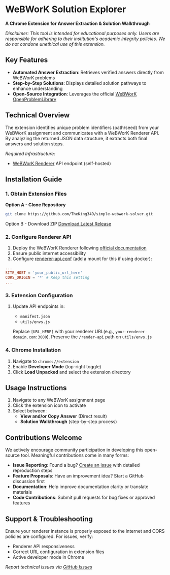 # WeBWorK Solution Explorer 

**A Chrome Extension for Answer Extraction & Solution Walkthrough**  

*Disclaimer: This tool is intended for educational purposes only. Users are responsible for adhering to their institution's academic integrity policies. We do not condone unethical use of this extension.*

## Key Features
- **Automated Answer Extraction**: Retrieves verified answers directly from WeBWorK problems
- **Step-by-Step Solutions**: Displays detailed solution pathways to enhance understanding
- **Open-Source Integration**: Leverages the official [WeBWorK OpenProblemLibrary](https://github.com/openwebwork/webwork-open-problem-library/tree/main/OpenProblemLibrary)

## Technical Overview
The extension identifies unique problem identifiers (path/seed) from your WeBWorK assignment and communicates with a WeBWorK Renderer API. By analyzing the returned JSON data structure, it extracts both final answers and solution steps.

*Required Infrastructure:*  
- [WeBWorK Renderer](https://github.com/openwebwork/renderer) API endpoint (self-hosted)

## Installation Guide

### 1. Obtain Extension Files
**Option A - Clone Repository**
```bash
git clone https://github.com/TheKing349/simple-webwork-solver.git
```
Option B - Download ZIP
[Download Latest Release](https://github.com/TheKing349/simple-webwork-solver/archive/refs/heads/main.zip)

### 2. Configure Renderer API
1. Deploy the WeBWorK Renderer following [official documentation](https://github.com/openwebwork/renderer)
2. Ensure public internet accessibility
3. Configure [renderer-api.conf](https://github.com/openwebwork/renderer/blob/main/render_app.conf.dist) (add a mount for this if using docker):
```conf
...
SITE_HOST = 'your_public_url_here'
CORS_ORIGIN = '*' # Keep this setting
...
```

### 3. Extension Configuration
1. Update API endpoints in:
	- `manifest.json`
	- `utils/envs.js`
	
 	Replace `[URL_HERE]` with your renderer URL(e.g., `your-renderer-domain.com:3000`). Preserve the `/render-api` path on `utils/envs.js`

### 4. Chrome Installation
1. Navigate to `chrome://extension`
2. Enable **Developer Mode** (top-right toggle)
3. Click **Load Unpacked** and select the extension directory

## Usage Instructions
1. Navigate to any WeBWorK assignment page
2. Click the extension icon to activate
3. Select between:
	- **View and/or Copy Answer** (Direct result)
	- **Solution Walkthrough** (step-by-step process)

## Contributions Welcome
We actively encourage community participation in developing this open-source tool. Meaningful contributions come in many forms:
- **Issue Reporting**: Found a bug? [Create an issue](https://github.com/TheKing349/simple-webwork-solver/issues/new/choose) with detailed reproduction steps
- **Feature Proposals**: Have an improvement idea? Start a GitHub discussion first
- **Documentation**: Help improve documentation clarity or translate materials
- **Code Contributions**: Submit pull requests for bug fixes or approved features

## Support & Troubleshooting
Ensure your renderer instance is properly exposed to the internet and CORS policies are configured. For issues, verify:
- Renderer API responsiveness
- Correct URL configuration in extension files
- Active developer mode in Chrome

*Report technical issues via [GitHub Issues](https://github.com/TheKing349/simple-webwork-solver/issues)*
